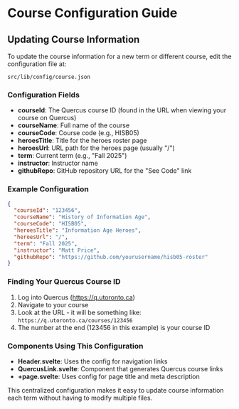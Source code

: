 # Course Configuration Guide

## Updating Course Information

To update the course information for a new term or different course, edit the configuration file at:

`src/lib/config/course.json`

### Configuration Fields

- **courseId**: The Quercus course ID (found in the URL when viewing your course on Quercus)
- **courseName**: Full name of the course
- **courseCode**: Course code (e.g., HISB05)
- **heroesTitle**: Title for the heroes roster page
- **heroesUrl**: URL path for the heroes page (usually "/")
- **term**: Current term (e.g., "Fall 2025")
- **instructor**: Instructor name
- **githubRepo**: GitHub repository URL for the "See Code" link

### Example Configuration

```json
{
  "courseId": "123456",
  "courseName": "History of Information Age",
  "courseCode": "HISB05",
  "heroesTitle": "Information Age Heroes",
  "heroesUrl": "/",
  "term": "Fall 2025",
  "instructor": "Matt Price",
  "githubRepo": "https://github.com/yourusername/hisb05-roster"
}
```

### Finding Your Quercus Course ID

1. Log into Quercus (https://q.utoronto.ca)
2. Navigate to your course
3. Look at the URL - it will be something like: `https://q.utoronto.ca/courses/123456`
4. The number at the end (123456 in this example) is your course ID

### Components Using This Configuration

- **Header.svelte**: Uses the config for navigation links
- **QuercusLink.svelte**: Component that generates Quercus course links
- **+page.svelte**: Uses config for page title and meta description

This centralized configuration makes it easy to update course information each term without having to modify multiple files.